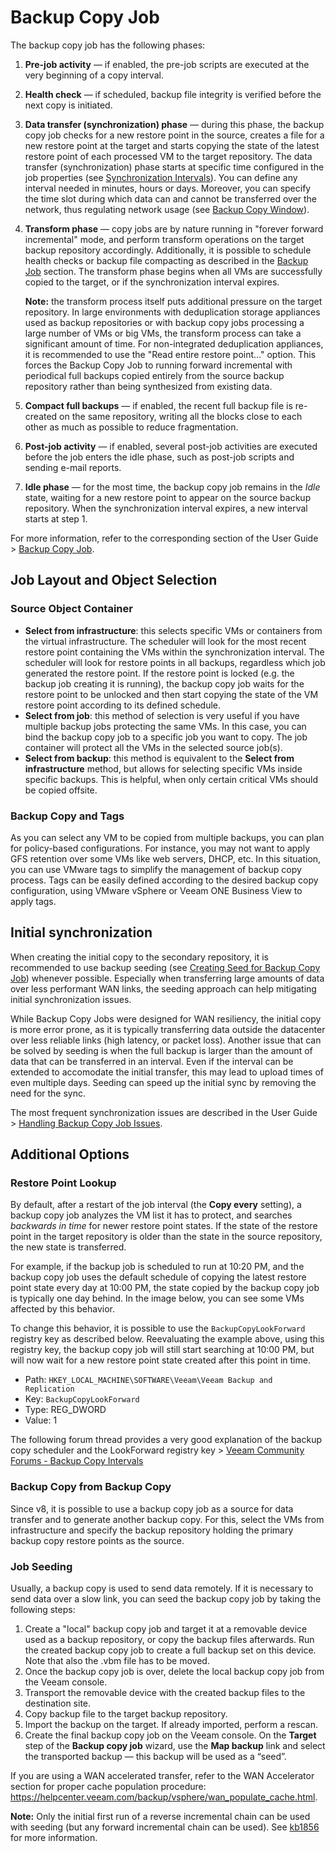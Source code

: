 # Backup Copy Job

The backup copy job has the following phases:

1. **Pre-job activity** — if enabled, the pre-job scripts are executed at the very beginning of a copy interval.

2. **Health check** — if scheduled, backup file integrity is verified before the next copy is initiated.

3. **Data transfer (synchronization) phase** — during this phase, the backup copy job checks for a new restore point in the source, creates a file for a new restore point at the target and starts copying the state of the latest restore point of each processed VM to the target repository. The data transfer (synchronization) phase starts at specific time configured in the job properties (see [Synchronization Intervals](https://helpcenter.veeam.com/backup/vsphere/backup_copy_sync_interval.html)). You can define any interval needed in minutes, hours or days. Moreover, you can specify the time slot during which data can and cannot be transferred over the network, thus regulating network usage (see [Backup Copy Window](<https://helpcenter.veeam.com/backup/vsphere/backup_copy_window.html>)).

4. **Transform phase** — copy jobs are by nature running in "forever forward incremental" mode, and perform transform operations on the target backup repository accordingly. Additionally, it is possible to schedule health checks or backup file compacting as described in the [Backup Job](./backup_job.md#storage-maintenance) section. The transform phase begins when all VMs are successfully copied to the target, or if the synchronization interval expires.

   **Note:** the transform process itself puts additional pressure on the target repository. In large environments with deduplication storage appliances used as backup repositories or with backup copy jobs processing a large number of VMs or big VMs, the transform process can take a significant amount of time. For non-integrated deduplication appliances, it is recommended to use the "Read entire restore point..." option. This forces the Backup Copy Job to running forward incremental with periodical full backups copied entirely from the source backup repository rather than being synthesized from existing data.

5. **Compact full backups** — if enabled, the recent full backup file is re-created on the same repository, writing all the blocks close to each other as much as possible to reduce fragmentation.

6. **Post-job activity** — if enabled, several post-job activities are executed before the job enters the idle phase, such as post-job scripts and sending e-mail reports.

7. **Idle phase** — for the most time, the backup copy job remains in the *Idle* state, waiting for a new restore point to appear on the source backup repository. When the synchronization interval expires, a new interval starts at step 1.

For more information, refer to the corresponding section of the User Guide > [Backup Copy Job](https://helpcenter.veeam.com/backup/vsphere/backup_copy_job_task.html).

## Job Layout and Object Selection

### Source Object Container

-  **Select from infrastructure**: this selects specific VMs or containers from the virtual infrastructure. The scheduler will look for the most recent restore point containing the VMs within the synchronization interval. The scheduler will look for restore points in all backups, regardless which job generated the restore point. If the restore point is locked (e.g. the backup job creating it is running), the backup copy job waits for the restore point to be unlocked and then start copying the state of the VM restore point according to its defined schedule.
-  **Select from job**: this method of selection is very useful if you have multiple backup jobs protecting the same VMs. In this case, you can bind the backup copy job to a specific job you want to copy. The job container will protect all the VMs in the selected source job(s).
-  **Select from backup**: this method is equivalent to the **Select from infrastructure** method, but allows for selecting specific VMs inside specific backups. This is helpful, when only certain critical VMs should be copied offsite.

### Backup Copy and Tags
As you can select any VM to be copied from multiple backups, you can plan for policy-based configurations. For instance, you may not want to apply GFS retention over some VMs like web servers, DHCP, etc. In this situation, you can use VMware tags to simplify the management of backup copy process. Tags can be easily defined according to the desired backup copy configuration, using VMware vSphere or Veeam ONE Business View to apply tags.

## Initial synchronization

When creating the initial copy to the secondary repository, it is recommended to use backup seeding (see [Creating Seed for Backup Copy Job](https://helpcenter.veeam.com/backup/vsphere/backup_copy_mapping_auxiliary.html))
whenever possible. Especially when transferring large amounts of data over less performant WAN links, the seeding approach can help mitigating initial synchronization issues.

While Backup Copy Jobs were designed for WAN resiliency, the initial copy is more error prone, as it is typically transferring data outside the datacenter over less reliable links (high latency, or packet loss). Another issue that can be solved by seeding is when the full backup is larger than the amount of data that can be transferred in an interval. Even if the interval can be extended to accomodate the initial transfer, this may lead to upload times of even multiple days. Seeding can speed up the initial sync by removing the need for the sync.

The most frequent synchronization issues are described in the User Guide > [Handling Backup Copy Job Issues](https://helpcenter.veeam.com/backup/vsphere/backup_copy_issues.html).


## Additional Options
 
### Restore Point Lookup

By default, after a restart of the job interval (the **Copy every** setting), a backup copy job analyzes the VM list it has to protect, and searches _backwards in time_ for newer restore point states. If the state of the restore point in the target repository is older than the state in the source repository, the new state is transferred.

For example, if the backup job is scheduled to run at 10:20 PM, and the backup copy job uses the default schedule of copying the latest restore point state every day at 10:00 PM, the state copied by the backup copy job is typically one day behind. In the image below, you can see some VMs affected by this behavior.

To change this behavior, it is possible to use the `BackupCopyLookForward` registry key as described below. Reevaluating the example above, using this registry key, the backup copy job will still start searching at 10:00 PM, but will now wait for a new restore point state created after this point in time.

-   Path: `HKEY_LOCAL_MACHINE\SOFTWARE\Veeam\Veeam Backup and Replication`
-   Key: `BackupCopyLookForward`
-   Type: REG_DWORD
-   Value: 1

The following forum thread provides a very good explanation of the backup copy scheduler and the LookForward registry key > [Veeam Community Forums - Backup Copy Intervals](https://forums.veeam.com/veeam-backup-replication-f2/backup-copy-intervals-t24238.html)

### Backup Copy from Backup Copy

Since v8, it is possible to use a backup copy job as a source for data transfer and to generate another backup copy. For this, select the VMs from infrastructure and specify the backup repository holding the primary backup copy restore points as the source.

### Job Seeding

Usually, a backup copy is used to send data remotely. If it is necessary to send data over a slow link, you can seed the backup copy job by taking the following steps:

1.  Create a "local" backup copy job and target it at a removable device used as a backup repository, or copy the backup files afterwards. Run the created backup copy job to create a full backup set on this device. Note that also the .vbm file has to be moved.
2.  Once the backup copy job is over, delete the local backup copy job from the Veeam console.
3.  Transport the removable device with the created backup files to the destination site.
4.  Copy backup file to the target backup repository.
5.  Import the backup on the target. If already imported, perform a rescan.
6.  Create the final backup copy job on the Veeam console. On the **Target** step of the **Backup copy job** wizard, use the **Map backup** link and select the transported backup — this backup will be used as a “seed”.

If you are using a WAN accelerated transfer, refer to the WAN Accelerator section for proper cache population procedure: <https://helpcenter.veeam.com/backup/vsphere/wan_populate_cache.html>.

**Note:** Only the initial first run of a reverse incremental chain can be used with seeding (but any forward incremental chain can be used). See [kb1856](https://www.veeam.com/kb1856) for more information.
